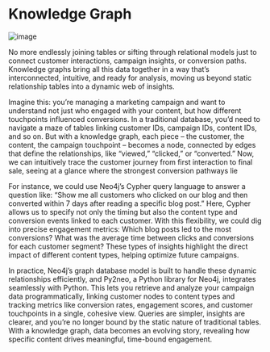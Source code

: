 # Knowledge Graph

![image](https://github.com/user-attachments/assets/23aedc40-ffb4-4148-858b-7eee59573d44)

No more endlessly joining tables or sifting through relational models just to connect customer interactions, campaign insights, or conversion paths. Knowledge graphs bring all this data together in a way that’s interconnected, intuitive, and ready for analysis, moving us beyond static relationship tables into a dynamic web of insights.

Imagine this: you’re managing a marketing campaign and want to understand not just who engaged with your content, but how different touchpoints influenced conversions. In a traditional database, you’d need to navigate a maze of tables linking customer IDs, campaign IDs, content IDs, and so on. But with a knowledge graph, each piece – the customer, the content, the campaign touchpoint – becomes a node, connected by edges that define the relationships, like “viewed,” “clicked,” or “converted.” Now, we can intuitively trace the customer journey from first interaction to final sale, seeing at a glance where the strongest conversion pathways lie

For instance, we could use Neo4j’s Cypher query language to answer a question like: “Show me all customers who clicked on our blog and then converted within 7 days after reading a specific blog post.” Here, Cypher allows us to specify not only the timing but also the content type and conversion events linked to each customer. With this flexibility, we could dig into precise engagement metrics: Which blog posts led to the most conversions? What was the average time between clicks and conversions for each customer segment? These types of insights highlight the direct impact of different content types, helping optimize future campaigns.

In practice, Neo4j’s graph database model is built to handle these dynamic relationships efficiently, and Py2neo, a Python library for Neo4j, integrates seamlessly with Python. This lets you retrieve and analyze your campaign data programmatically, linking customer nodes to content types and tracking metrics like conversion rates, engagement scores, and customer touchpoints in a single, cohesive view. Queries are simpler, insights are clearer, and you’re no longer bound by the static nature of traditional tables. With a knowledge graph, data becomes an evolving story, revealing how specific content drives meaningful, time-bound engagement.

